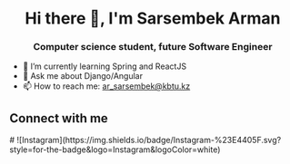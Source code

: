 <h1 align=center>Hi there 👋, I'm Sarsembek Arman</h1>
<h3 align="center">Computer science student, future Software Engineer</h3>


- 🌱 I’m currently learning Spring and ReactJS
- 💬 Ask me about Django/Angular
- 📫 How to reach me: ar_sarsembek@kbtu.kz

<h2>Connect with me</h2>
# ![Instagram](https://img.shields.io/badge/Instagram-%23E4405F.svg?style=for-the-badge&logo=Instagram&logoColor=white)
